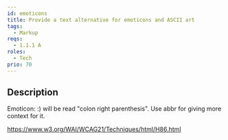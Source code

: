 ```yaml
---
id: emoticons
title: Provide a text alternative for emoticons and ASCII art
tags:
  - Markup
reqs:
  - 1.1.1 A
roles:
  - Tech
prio: 70
---
```


## Description

Emoticon: :) will be read "colon right parenthesis". Use abbr for giving more context for it.

https://www.w3.org/WAI/WCAG21/Techniques/html/H86.html
